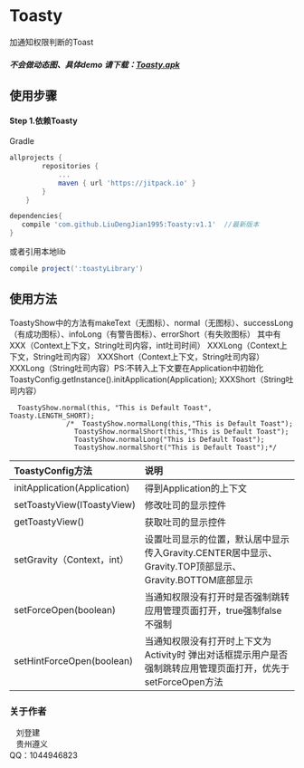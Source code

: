# Toasty
加通知权限判断的Toast

##### 不会做动态图、具体demo 请下载：[Toasty.apk](browse/Toasty.apk)</br>

## 使用步骤

#### Step 1.依赖Toasty
Gradle
```groovy
allprojects {
		repositories {
			...
			maven { url 'https://jitpack.io' }
		}
	}
```

```groovy
dependencies{
   compile 'com.github.LiuDengJian1995:Toasty:v1.1'  //最新版本
}
```
或者引用本地lib
```groovy
compile project(':toastyLibrary')
```

## 使用方法
  ToastyShow中的方法有makeText（无图标）、normal（无图标）、successLong（有成功图标）、infoLong（有警告图标）、errorShort（有失败图标）
  其中有XXX（Context上下文，String吐司内容，int吐司时间）
        XXXLong（Context上下文，String吐司内容）
        XXXShort（Context上下文，String吐司内容）
        XXXLong（String吐司内容）PS:不转入上下文要在Application中初始化ToastyConfig.getInstance().initApplication(Application);
        XXXShort（String吐司内容）
```
  ToastyShow.normal(this, "This is Default Toast", Toasty.LENGTH_SHORT);
              /*  ToastyShow.normalLong(this,"This is Default Toast");
                ToastyShow.normalShort(this,"This is Default Toast");
                ToastyShow.normalLong("This is Default Toast");
                ToastyShow.normalShort("This is Default Toast");*/
```


|ToastyConfig方法|说明|
|:---|:---|
|initApplication(Application)|得到Application的上下文 |
|setToastyView(IToastyView)|修改吐司的显示控件 |
|getToastyView()| 获取吐司的显示控件 |
|setGravity（Context，int）|设置吐司显示的位置，默认居中显示传入Gravity.CENTER居中显示、Gravity.TOP顶部显示、Gravity.BOTTOM底部显示|
|setForceOpen(boolean)|当通知权限没有打开时是否强制跳转应用管理页面打开，true强制false不强制|
|setHintForceOpen(boolean)|当通知权限没有打开时上下文为Activity时 弹出对话框提示用户是否强制跳转应用管理页面打开，优先于setForceOpen方法|



### 关于作者
    刘登建<br>
    贵州遵义<br>
	QQ：1044946823<br>
	

